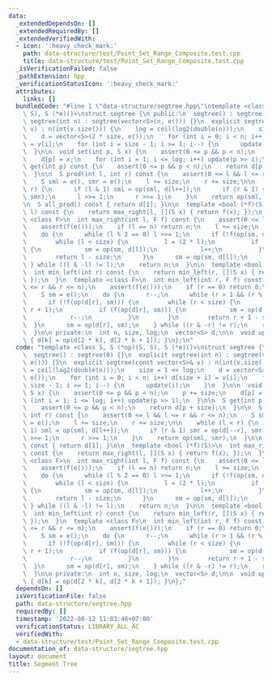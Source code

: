```yaml
---
data:
  _extendedDependsOn: []
  _extendedRequiredBy: []
  _extendedVerifiedWith:
  - icon: ':heavy_check_mark:'
    path: data-structure/test/Point_Set_Range_Composite.test.cpp
    title: data-structure/test/Point_Set_Range_Composite.test.cpp
  _isVerificationFailed: false
  _pathExtension: hpp
  _verificationStatusIcon: ':heavy_check_mark:'
  attributes:
    links: []
  bundledCode: "#line 1 \"data-structure/segtree.hpp\"\ntemplate <class S, S (*op)(S,\
    \ S), S (*e)()>\nstruct segtree {\n public:\n  segtree() : segtree(0) {}\n  explicit\
    \ segtree(int n) : segtree(vector<S>(n, e())) {}\n  explicit segtree(const vector<S>&\
    \ v) : n(int(v.size())) {\n    log = ceil(log2(double(n)));\n    size = 1 << log;\n\
    \    d = vector<S>(2 * size, e());\n    for (int i = 0; i < n; i++) d[size + i]\
    \ = v[i];\n    for (int i = size - 1; i >= 1; i--) {\n      update(i);\n    }\n\
    \  }\n\n  void set(int p, S x) {\n    assert(0 <= p && p < n);\n    p += size;\n\
    \    d[p] = x;\n    for (int i = 1; i <= log; i++) update(p >> i);\n  }\n\n  S\
    \ get(int p) const {\n    assert(0 <= p && p < n);\n    return d[p + size];\n\
    \  }\n\n  S prod(int l, int r) const {\n    assert(0 <= l && l <= r && r <= n);\n\
    \    S sml = e(), smr = e();\n    l += size;\n    r += size;\n\n    while (l <\
    \ r) {\n      if (l & 1) sml = op(sml, d[l++]);\n      if (r & 1) smr = op(d[--r],\
    \ smr);\n      l >>= 1;\n      r >>= 1;\n    }\n    return op(sml, smr);\n  }\n\
    \n  S all_prod() const { return d[1]; }\n\n  template <bool (*f)(S)>\n  int max_right(int\
    \ l) const {\n    return max_right(l, [](S x) { return f(x); });\n  }\n  template\
    \ <class F>\n  int max_right(int l, F f) const {\n    assert(0 <= l && l <= n);\n\
    \    assert(f(e()));\n    if (l == n) return n;\n    l += size;\n    S sm = e();\n\
    \    do {\n      while (l % 2 == 0) l >>= 1;\n      if (!f(op(sm, d[l]))) {\n\
    \        while (l < size) {\n          l = (2 * l);\n          if (f(op(sm, d[l])))\
    \ {\n            sm = op(sm, d[l]);\n            l++;\n          }\n        }\n\
    \        return l - size;\n      }\n      sm = op(sm, d[l]);\n      l++;\n   \
    \ } while ((l & -l) != l);\n    return n;\n  }\n\n  template <bool (*f)(S)>\n\
    \  int min_left(int r) const {\n    return min_left(r, [](S x) { return f(x);\
    \ });\n  }\n  template <class F>\n  int min_left(int r, F f) const {\n    assert(0\
    \ <= r && r <= n);\n    assert(f(e()));\n    if (r == 0) return 0;\n    r += size;\n\
    \    S sm = e();\n    do {\n      r--;\n      while (r > 1 && (r % 2)) r >>= 1;\n\
    \      if (!f(op(d[r], sm))) {\n        while (r < size) {\n          r = (2 *\
    \ r + 1);\n          if (f(op(d[r], sm))) {\n            sm = op(d[r], sm);\n\
    \            r--;\n          }\n        }\n        return r + 1 - size;\n    \
    \  }\n      sm = op(d[r], sm);\n    } while ((r & -r) != r);\n    return 0;\n\
    \  }\n\n private:\n  int n, size, log;\n  vector<S> d;\n\n  void update(int k)\
    \ { d[k] = op(d[2 * k], d[2 * k + 1]); }\n};\n"
  code: "template <class S, S (*op)(S, S), S (*e)()>\nstruct segtree {\n public:\n\
    \  segtree() : segtree(0) {}\n  explicit segtree(int n) : segtree(vector<S>(n,\
    \ e())) {}\n  explicit segtree(const vector<S>& v) : n(int(v.size())) {\n    log\
    \ = ceil(log2(double(n)));\n    size = 1 << log;\n    d = vector<S>(2 * size,\
    \ e());\n    for (int i = 0; i < n; i++) d[size + i] = v[i];\n    for (int i =\
    \ size - 1; i >= 1; i--) {\n      update(i);\n    }\n  }\n\n  void set(int p,\
    \ S x) {\n    assert(0 <= p && p < n);\n    p += size;\n    d[p] = x;\n    for\
    \ (int i = 1; i <= log; i++) update(p >> i);\n  }\n\n  S get(int p) const {\n\
    \    assert(0 <= p && p < n);\n    return d[p + size];\n  }\n\n  S prod(int l,\
    \ int r) const {\n    assert(0 <= l && l <= r && r <= n);\n    S sml = e(), smr\
    \ = e();\n    l += size;\n    r += size;\n\n    while (l < r) {\n      if (l &\
    \ 1) sml = op(sml, d[l++]);\n      if (r & 1) smr = op(d[--r], smr);\n      l\
    \ >>= 1;\n      r >>= 1;\n    }\n    return op(sml, smr);\n  }\n\n  S all_prod()\
    \ const { return d[1]; }\n\n  template <bool (*f)(S)>\n  int max_right(int l)\
    \ const {\n    return max_right(l, [](S x) { return f(x); });\n  }\n  template\
    \ <class F>\n  int max_right(int l, F f) const {\n    assert(0 <= l && l <= n);\n\
    \    assert(f(e()));\n    if (l == n) return n;\n    l += size;\n    S sm = e();\n\
    \    do {\n      while (l % 2 == 0) l >>= 1;\n      if (!f(op(sm, d[l]))) {\n\
    \        while (l < size) {\n          l = (2 * l);\n          if (f(op(sm, d[l])))\
    \ {\n            sm = op(sm, d[l]);\n            l++;\n          }\n        }\n\
    \        return l - size;\n      }\n      sm = op(sm, d[l]);\n      l++;\n   \
    \ } while ((l & -l) != l);\n    return n;\n  }\n\n  template <bool (*f)(S)>\n\
    \  int min_left(int r) const {\n    return min_left(r, [](S x) { return f(x);\
    \ });\n  }\n  template <class F>\n  int min_left(int r, F f) const {\n    assert(0\
    \ <= r && r <= n);\n    assert(f(e()));\n    if (r == 0) return 0;\n    r += size;\n\
    \    S sm = e();\n    do {\n      r--;\n      while (r > 1 && (r % 2)) r >>= 1;\n\
    \      if (!f(op(d[r], sm))) {\n        while (r < size) {\n          r = (2 *\
    \ r + 1);\n          if (f(op(d[r], sm))) {\n            sm = op(d[r], sm);\n\
    \            r--;\n          }\n        }\n        return r + 1 - size;\n    \
    \  }\n      sm = op(d[r], sm);\n    } while ((r & -r) != r);\n    return 0;\n\
    \  }\n\n private:\n  int n, size, log;\n  vector<S> d;\n\n  void update(int k)\
    \ { d[k] = op(d[2 * k], d[2 * k + 1]); }\n};"
  dependsOn: []
  isVerificationFile: false
  path: data-structure/segtree.hpp
  requiredBy: []
  timestamp: '2022-08-12 11:03:46+07:00'
  verificationStatus: LIBRARY_ALL_AC
  verifiedWith:
  - data-structure/test/Point_Set_Range_Composite.test.cpp
documentation_of: data-structure/segtree.hpp
layout: document
title: Segment Tree
---
```

